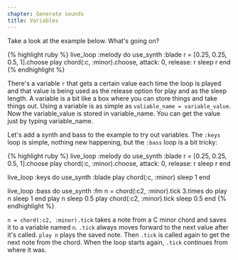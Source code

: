 ```yaml
---
chapter: Generate sounds
title: Variables
---
```


Take a look at the example below. What's going on?

{% highlight ruby %}
live_loop :melody do
  use_synth :blade
  r = [0.25, 0.25, 0.5, 1].choose
  play chord(:c, :minor).choose, attack: 0, release: r
  sleep r
end
{% endhighlight %}

There's a variable `r` that gets a certain value each time the loop is played and that value is being used as the release option for play and as the sleep length. A variable is a bit like a box where you can store things and take things out. Using a variable is as simple as `valiable_name = variable_value`. Now the variable_value is stored in variable_name. You can get the value just by typing variable_name.

Let's add a synth and bass to the example to try out variables. The `:keys` loop is simple, nothing new happening, but the `:bass` loop is a bit tricky:

{% highlight ruby %}
live_loop :melody do
  use_synth :blade
  r = [0.25, 0.25, 0.5, 1].choose
  play chord(:c, :minor).choose, attack: 0, release: r
  sleep r
end

live_loop :keys do
  use_synth :blade
  play chord(:c, :minor)
  sleep 1
end

live_loop :bass do
  use_synth :fm
  n = chord(:c2, :minor).tick
  3.times do
    play n
    sleep 1
  end
  play n
  sleep 0.5
  play chord(:c2, :minor).tick
  sleep 0.5
end
{% endhighlight %}

`n = chord(:c2, :minor).tick` takes a note from a C minor chord and saves it to a variable named `n`. `.tick` always moves forward to the next value after it's called. `play n` plays the saved note. Then `.tick` is called again to get the next note from the chord. When the loop starts again, `.tick` continues from where it was.